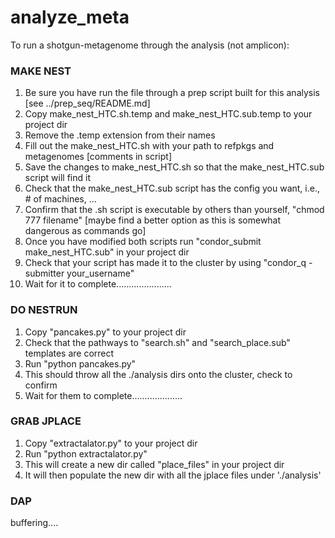# analyze_meta 

To run a shotgun-metagenome through the analysis (not amplicon):  

### MAKE NEST
1. Be sure you have run the file through a prep script built for this analysis [see ../prep_seq/README.md]  
2. Copy make_nest_HTC.sh.temp and make_nest_HTC.sub.temp to your project dir  
3. Remove the .temp extension from their names  
2. Fill out the make_nest_HTC.sh with your path to refpkgs and metagenomes [comments in script]  
4. Save the changes to make_nest_HTC.sh so that the make_nest_HTC.sub script will find it  
5. Check that the make_nest_HTC.sub script has the config you want, i.e., # of machines, ...  
6. Confirm that the .sh script is executable by others than yourself, "chmod 777 filename" [maybe find a better option as this is somewhat dangerous as commands go]  
7. Once you have modified both scripts run "condor_submit make_nest_HTC.sub" in your project dir  
8. Check that your script has made it to the cluster by using "condor_q -submitter your_username"  
9. Wait for it to complete......................  

### DO NESTRUN
1. Copy "pancakes.py" to your project dir  
2. Check that the pathways to "search.sh" and "search_place.sub" templates are correct  
3. Run "python pancakes.py"  
4. This should throw all the ./analysis dirs onto the cluster, check to confirm  
5. Wait for them to complete....................  

### GRAB JPLACE
1. Copy "extractalator.py" to your project dir  
2. Run "python extractalator.py"  
3. This will create a new dir called "place_files" in your project dir  
4. It will then populate the new dir with all the jplace files under './analysis'  

### DAP
buffering....  
